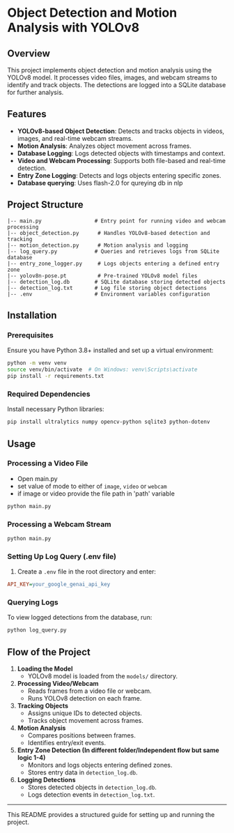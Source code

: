 # Object Detection and Motion Analysis with YOLOv8

## Overview
This project implements object detection and motion analysis using the YOLOv8 model. It processes video files, images, and webcam streams to identify and track objects. The detections are logged into a SQLite database for further analysis.

## Features
- **YOLOv8-based Object Detection**: Detects and tracks objects in videos, images, and real-time webcam streams.
- **Motion Analysis**: Analyzes object movement across frames.
- **Database Logging**: Logs detected objects with timestamps and context.
- **Video and Webcam Processing**: Supports both file-based and real-time detection.
- **Entry Zone Logging**: Detects and logs objects entering specific zones.
- **Database querying**: Uses flash-2.0 for qureying db in nlp

## Project Structure
```
|-- main.py                 # Entry point for running video and webcam processing
|-- object_detection.py      # Handles YOLOv8-based detection and tracking
|-- motion_detection.py      # Motion analysis and logging
|-- log_query.py            # Queries and retrieves logs from SQLite database
|-- entry_zone_logger.py     # Logs objects entering a defined entry zone
|-- yolov8n-pose.pt          # Pre-trained YOLOv8 model files 
|-- detection_log.db        # SQLite database storing detected objects
|-- detection_log.txt       # Log file storing object detections
|-- .env                    # Environment variables configuration
```

## Installation
### Prerequisites
Ensure you have Python 3.8+ installed and set up a virtual environment:
```bash
python -m venv venv
source venv/bin/activate  # On Windows: venv\Scripts\activate
pip install -r requirements.txt
```

### Required Dependencies
Install necessary Python libraries:
```bash
pip install ultralytics numpy opencv-python sqlite3 python-dotenv
```

## Usage
### Processing a Video File

* Open main.py
* set value of mode to either of `image`, `video` or `webcam`
* if image or video provide the file path in 'path' variable 

```bash
python main.py
```

### Processing a Webcam Stream
```bash
python main.py
```

### Setting Up Log Query (.env file)
1. Create a `.env` file in the root directory and enter:
```ini
API_KEY=your_google_genai_api_key
```

### Querying Logs
To view logged detections from the database, run:
```bash
python log_query.py
```

## Flow of the Project
1. **Loading the Model**
   - YOLOv8 model is loaded from the `models/` directory.
2. **Processing Video/Webcam**
   - Reads frames from a video file or webcam.
   - Runs YOLOv8 detection on each frame.
3. **Tracking Objects**
   - Assigns unique IDs to detected objects.
   - Tracks object movement across frames.
4. **Motion Analysis**
   - Compares positions between frames.
   - Identifies entry/exit events.
5. **Entry Zone Detection (In different folder/Independent flow but same logic 1-4)**
   - Monitors and logs objects entering defined zones.
   - Stores entry data in `detection_log.db`.
6. **Logging Detections**
   - Stores detected objects in `detection_log.db`.
   - Logs detection events in `detection_log.txt`.

---
This README provides a structured guide for setting up and running the project. 

